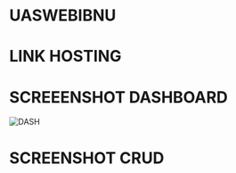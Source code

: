 # UASWEBIBNU


# LINK HOSTING


# SCREEENSHOT DASHBOARD
![DASH](https://user-images.githubusercontent.com/46512629/87503942-a9d2aa00-c68f-11ea-877b-b0fa41eeba75.png)


# SCREENSHOT CRUD
